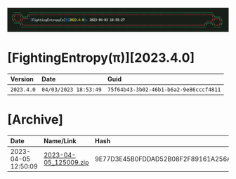 ![label](https://github.com/mcc85s/FightingEntropy/blob/main/Version/2023.4.0/Docs/label.jpg)

# [FightingEntropy(π)][2023.4.0]
| Version    | Date                  | Guid                                   |
|:-----------|:----------------------|:---------------------------------------|
| `2023.4.0` | `04/03/2023 18:53:49` | `75f64b43-3b02-46b1-b6a2-9e86cccf4811` |

# [Archive]
| Date                | Name/Link                                                                                                                   | Hash                                                             |
|:--------------------|:----------------------------------------------------------------------------------------------------------------------------|:-----------------------------------------------------------------|
| 2023-04-05 12:50:09 | [2023-04-05_125009.zip](https://github.com/mcc85s/FightingEntropy/blob/main/Version/2023.4.0/Archive/2023-04-05_125009.zip) | 9E77D3E45B0FDDAD52B08F2F89161A256AEACAA240E4844ECE695710737B2525 |
